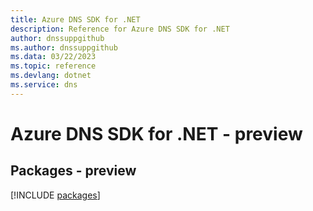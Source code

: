 ```yaml
---
title: Azure DNS SDK for .NET
description: Reference for Azure DNS SDK for .NET
author: dnssuppgithub
ms.author: dnssuppgithub
ms.data: 03/22/2023
ms.topic: reference
ms.devlang: dotnet
ms.service: dns
---
```

# Azure DNS SDK for .NET - preview
## Packages - preview
[!INCLUDE [packages](dns-index.md)]